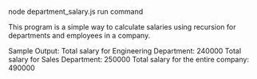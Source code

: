 node department_salary.js run command

This program is a simple way to calculate salaries using recursion for departments and employees in a company.

Sample Output: Total salary for Engineering Department:  240000
Total salary for Sales Department:  250000
Total salary for the entire company:  490000